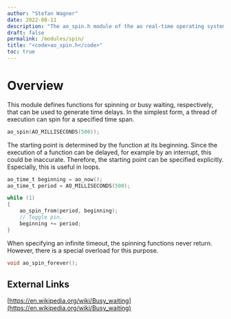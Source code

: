 ```yaml
---
author: "Stefan Wagner"
date: 2022-08-11
description: "The ao_spin.h module of the ao real-time operating system."
draft: false
permalink: /modules/spin/
title: "<code>ao_spin.h</code>"
toc: true
---
```


# Overview

This module defines functions for spinning or busy waiting, respectively, that can be used to generate time delays.  In the simplest form, a thread of execution can spin for a specified time span.

```c
ao_spin(AO_MILLISECONDS(500));
```

The starting point is determined by the function at its beginning. Since the execution of a function can be delayed, for example by an interrupt, this could be inaccurate. Therefore, the starting point can be specified explicitly. Especially, this is useful in loops.

```c
ao_time_t beginning = ao_now();
ao_time_t period = AO_MILLISECONDS(500);

while (1)
{
    ao_spin_from(period, beginning);
    // Toggle pin.
    beginning += period;
}
```

When specifying an infinite timeout, the spinning functions never return. However, there is a special overload for this purpose.

```c
void ao_spin_forever();
```

## External Links

[https://en.wikipedia.org/wiki/Busy_waiting](https://en.wikipedia.org/wiki/Busy_waiting)
